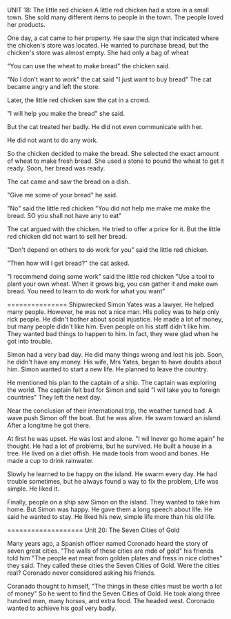 UNIT 18: The little red chicken
A little red chicken had a store in a small town. She sold many different items to people in the town. The people loved her products.

One day, a cat came to her property. He saw the sign that indicated where the chicken's store was located. He wanted to purchase bread, but the chicken's store was almost empty. She had only a bag of wheat

"You can use the wheat to make bread" the chicken said.

"No I don't want to work" the cat said "I just want to buy bread" The cat became angry and left the store.

Later, the little red chicken saw the cat in a crowd.

"I will help you make the bread" she said.

But the cat treated her badly. He did not even communicate with her.

He did not want to do any work.

So the chicken decided to make the bread. She selected the exact amount of wheat to make fresh bread. She used a stone to pound the wheat to get it ready. Soon, her bread was ready.

The cat came and saw the bread on a dish.

"Give me some of your bread" he said.

"No" said the little red chicken "You did not help me make me make the bread. SO you shall not have any to eat"

The cat argued with the chicken. He tried to offer a price for it. But the little red chicken did not want to sell her bread.

"Don't depend on others to do work for you" said the little red chicken.

"Then how will I get bread?" the cat asked.

"I recommend doing some work" said the little red chicken "Use a tool to plant your own wheat. When it grows big,  you can gather it and make own bread. You need to learn to do work for what you want"

===============
Shipwrecked
Simon Yates was a lawyer. He helped many people. However, he was not a nice man. HIs policy was to help only rick people. He didn't bother about social injustice. He made a lot of money, but many people didn't like him. Even people on his staff didn't like him. They wanted bad things to happen to him. In fact, they were glad when he got into trouble.

Simon had a very bad day. He did many things wrong and lost his job. Soon, he didn't have any money. His wife, Mrs Yates, began to have doubts about him. Simon wanted to start a new life. He planned to leave the country.

He mentioned his plan to the captain of a ship. The captain was exploring the world. The captain felt bad for Simon and said "I wil take you to foreign countries" They left the next day.

Near the conclusion of their international trip, the weather turned bad. A wave push Simon off the boat. But he was alive. He swam toward an island. After a longitme he got there.

At first he was upset. He was lost and alone. "I wil lnever go home again" he thought. He had a lot of problems, but he survived. He built a house in a tree. He lived on a diet offish. He made tools from wood and bones. He made a cup to drink rainwater.

Slowly he learned to be happy on the island. He swarm every day. He had trouble sometimes, but he always found a  way to fix the problem, Life was simple. He liked it.

Finally, people on a ship saw Simon on the island. They wanted to take him home. But Simon was happy. He gave them a long speech about life. He said he wanted to stay. He liked his new, simple life more than his old life.

===================
Unit 20: The Seven Cities of Gold

Many years ago, a Spanish officer named Coronado heard the story of seven great cities. "The walls of these cities are mde of gold" his friends told him "The people eat meat from golden plates and fress in nice clothes" they said. They called these cities the Seven Cities of Gold. Were the cities real? Coronado never considered asking his friends.

Coranado thought to himself, "The things in these cities must be worth a lot of money" So he went to find the Seven Cities of Gold. He took along three hundred men, many horses, and extra food. The headed west. Coronado wanted to achieve his goal very badly.

